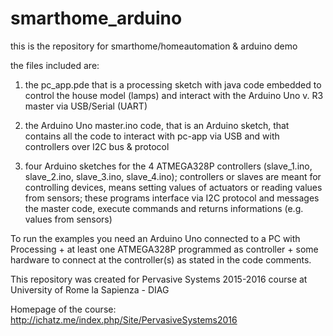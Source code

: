 # smarthome_arduino

this is the repository for smarthome/homeautomation & arduino demo 

the files included are:

1. the pc_app.pde that is a processing sketch with java code embedded to control the house model (lamps) and interact with the Arduino Uno v. R3 master via USB/Serial (UART)

2. the Arduino Uno master.ino code, that is an Arduino sketch, that contains all the code to interact with pc-app via USB and with controllers over I2C bus & protocol

3. four Arduino sketches for the 4 ATMEGA328P controllers (slave_1.ino, slave_2.ino, slave_3.ino, slave_4.ino); controllers or slaves are meant for controlling devices, means setting values of actuators or reading values from sensors; these programs interface via I2C protocol and messages the master code, execute commands and returns informations (e.g. values from sensors)

To run the examples you need an Arduino Uno connected to a PC with Processing + at least one ATMEGA328P programmed as controller + some hardware to connect at the controller(s) as stated in the code comments.

This repository was created for Pervasive Systems 2015-2016 course at University of Rome la Sapienza - DIAG

Homepage of the course:
http://ichatz.me/index.php/Site/PervasiveSystems2016
